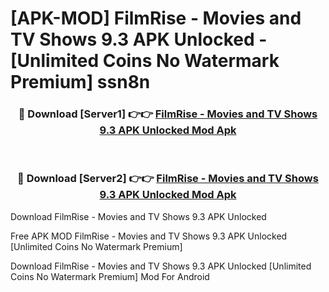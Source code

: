 # [APK-MOD] FilmRise - Movies and TV Shows 9.3 APK Unlocked - [Unlimited Coins No Watermark Premium] ssn8n



<div align="center">
<h3>🔴 Download [Server1] 👉👉 <a href="https://momento.my/?title=FilmRise_-_Movies_and_TV_Shows_9.3_APK_Unlocked">FilmRise - Movies and TV Shows 9.3 APK Unlocked Mod Apk</a></h3><br>

<h3>🔴 Download [Server2] 👉👉 <a href="https://momento.my/?title=FilmRise_-_Movies_and_TV_Shows_9.3_APK_Unlocked">FilmRise - Movies and TV Shows 9.3 APK Unlocked Mod Apk</a></h3>
</div>



Download FilmRise - Movies and TV Shows 9.3 APK Unlocked 

Free APK MOD FilmRise - Movies and TV Shows 9.3 APK Unlocked [Unlimited Coins No Watermark Premium]

Download FilmRise - Movies and TV Shows 9.3 APK Unlocked [Unlimited Coins No Watermark Premium] Mod For Android
